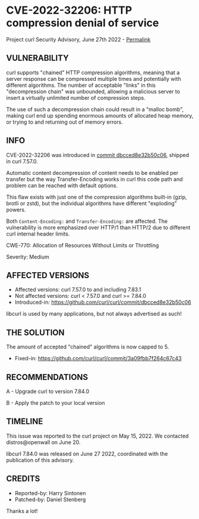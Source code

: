 CVE-2022-32206: HTTP compression denial of service
==================================================

Project curl Security Advisory, June 27th 2022 -
[Permalink](https://curl.se/docs/CVE-2022-32206.html)

VULNERABILITY
-------------

curl supports "chained" HTTP compression algorithms, meaning that a server
response can be compressed multiple times and potentially with different
algorithms. The number of acceptable "links" in this "decompression chain" was
unbounded, allowing a malicious server to insert a virtually unlimited number
of compression steps.

The use of such a decompression chain could result in a "malloc bomb", making
curl end up spending enormous amounts of allocated heap memory, or trying to
and returning out of memory errors.

INFO
----

CVE-2022-32206 was introduced in [commit
dbcced8e32b50c06](https://github.com/curl/curl/commit/dbcced8e32b50c06),
shipped in curl 7.57.0.

Automatic content decompression of content needs to be enabled per transfer
but the way Transfer-Encoding works in curl this code path and problem can be
reached with default options.

This flaw exists with just one of the compression algorithms built-in (gzip,
brotli or zstd), but the individual algorithms have different "exploding"
powers.

Both `Content-Encoding:` and `Transfer-Encoding:` are affected. The
vulnerability is more emphasized over HTTP/1 than HTTP/2 due to different curl
internal header limits.

CWE-770: Allocation of Resources Without Limits or Throttling

Severity: Medium

AFFECTED VERSIONS
-----------------

- Affected versions: curl 7.57.0 to and including 7.83.1
- Not affected versions: curl < 7.57.0 and curl >= 7.84.0
- Introduced-in: https://github.com/curl/curl/commit/dbcced8e32b50c06

libcurl is used by many applications, but not always advertised as such!

THE SOLUTION
------------

The amount of accepted "chained" algorithms is now capped to 5.

- Fixed-in: https://github.com/curl/curl/commit/3a09fbb7f264c67c43

RECOMMENDATIONS
--------------

 A - Upgrade curl to version 7.84.0

 B - Apply the patch to your local version
 
TIMELINE
--------

This issue was reported to the curl project on May 15, 2022. We contacted
distros@openwall on June 20.

libcurl 7.84.0 was released on June 27 2022, coordinated with the publication
of this advisory.

CREDITS
-------

- Reported-by: Harry Sintonen
- Patched-by: Daniel Stenberg

Thanks a lot!
